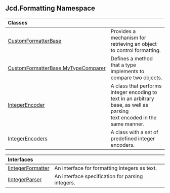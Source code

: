 ## Jcd.Formatting Namespace

| Classes | |
| :--- | :--- |
| [CustomFormatterBase](Jcd_Formatting_CustomFormatterBase.md 'Jcd.Formatting.CustomFormatterBase') | Provides a mechanism for retrieving an object to control formatting. |
| [CustomFormatterBase.MyTypeComparer](Jcd_Formatting_CustomFormatterBase_MyTypeComparer.md 'Jcd.Formatting.CustomFormatterBase.MyTypeComparer') | Defines a method that a type implements to compare two objects. |
| [IntegerEncoder](Jcd_Formatting_IntegerEncoder.md 'Jcd.Formatting.IntegerEncoder') | A class that performs integer encoding to text in an arbitrary base, as well as parsing<br/>text encoded in the same manner.<br/> |
| [IntegerEncoders](Jcd_Formatting_IntegerEncoders.md 'Jcd.Formatting.IntegerEncoders') | A class with a set of predefined integer encoders.<br/> |

| Interfaces | |
| :--- | :--- |
| [IIntegerFormatter](Jcd_Formatting_IIntegerFormatter.md 'Jcd.Formatting.IIntegerFormatter') | An interface for formatting integers as text.<br/> |
| [IIntegerParser](Jcd_Formatting_IIntegerParser.md 'Jcd.Formatting.IIntegerParser') | An interface specification for parsing integers.<br/> |
